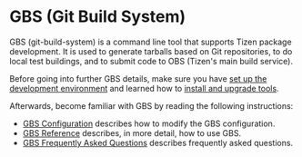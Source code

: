 # GBS (Git Build System)

GBS (git-build-system) is a command line tool that supports Tizen package development. It is used to generate tarballs based on Git repositories, to do local test buildings, and to submit code to OBS (Tizen's main build service).

Before going into further GBS details, make sure you have [set up the development environment](../../developing/setting-up.md) and learned how to [install and upgrade tools](../../developing/installing.md).

Afterwards, become familiar with GBS by reading the following instructions:

- [GBS Configuration](gbs.conf.md) describes how to modify the GBS configuration.
- [GBS Reference](gbs-reference.md) describes, in more detail, how to use GBS.
- [GBS Frequently Asked Questions](gbs-faq.md) describes frequently asked questions.

